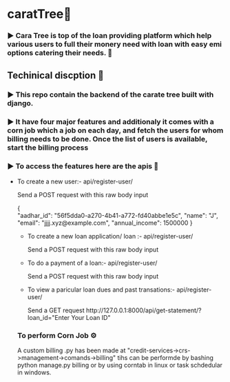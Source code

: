# caratTree💎
<div>
  <h3>▶ Cara Tree is top of the loan providing platform which help various users to full their monery need with loan with easy emi options catering their needs. 💸</h3>
</div>

<div>
  <h2>Techinical discption 🚀</h2>
  <h3>▶ This repo contain the backend of the carate tree built with django.</h3>
  <h3>▶ It have four major features and additionaly it comes with a corn job which a job on each day, and fetch the users for whom billing needs to be done. Once the       list of users is available, start the billing process</h3>

  <h3>▶ To access the features here are the apis 🚥</h3>
  <ul>
    <li>To create a new user:- api/register-user/</li>
    <p>Send a POST request with this raw body input </p>
    {<br />
    "aadhar_id": "56f5dda0-a270-4b41-a772-fd40abbe1e5c",
    "name": "J",
    "email": "jjjj.xyz@example.com",
    "annual_income": 1500000
    }


  <ul>
    <li>To create a new loan application/ loan :- api/register-user/</li>
    <p>Send a POST request with this raw body input </p>
  </ul>
  <ul>
    <li>To do a payment of a loan:- api/register-user/</li>
    <p>Send a POST request with this raw body input </p>
    
  </ul>
  <ul>
    <li>To view a paricular loan dues and past transations:- api/register-user/</li>
    <p>Send a GET request http://127.0.0.1:8000/api/get-statement/?loan_id="Enter Your Loan ID" </p>
  </ul>  
  <h3>To perform Corn Job ⚙</h3>
  <p>A custom billing .py has been made at "credit-services->crs->management->comands->billing" tihs can be performde by bashing python manage.py billing
    or by using corntab in linux or task schdedular in windows.</p>
  
</div>
